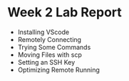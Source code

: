 # Week 2 Lab Report

* Installing VScode
* Remotely Connecting
* Trying Some Commands
* Moving Files with scp
* Setting an SSH Key
* Optimizing Remote Running
